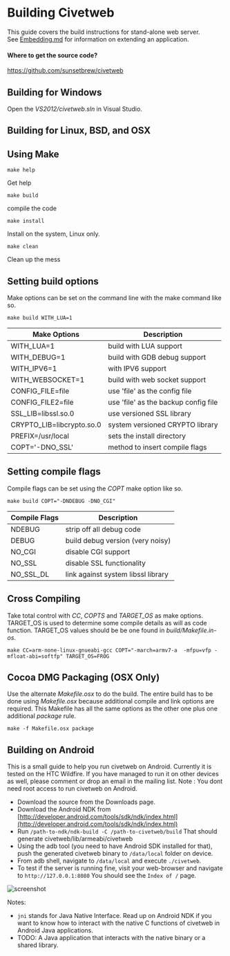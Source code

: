 Building Civetweb
=========

This guide covers the build instructions for stand-alone web server.  
See [Embedding.md](https://github.com/sunsetbrew/civetweb/blob/master/docs/Embedding.md) for information on extending an application.

#### Where to get the source code?
https://github.com/sunsetbrew/civetweb


Building for Windows
---------

Open the *VS2012/civetweb.sln* in Visual Studio.


Building for Linux, BSD, and OSX
---------

## Using Make

```
make help
```
Get help

```
make build
```
compile the code

```
make install
```
Install on the system, Linux only.

```
make clean
```
Clean up the mess

## Setting build options

Make options can be set on the command line with the make command like so.
```
make build WITH_LUA=1
```


| Make Options              | Description                          |
| ------------------------- | ------------------------------------ |
| WITH_LUA=1                | build with LUA support               |
| WITH_DEBUG=1              | build with GDB debug support         |
| WITH_IPV6=1               | with IPV6 support                    |
| WITH_WEBSOCKET=1          | build with web socket support        |
| CONFIG_FILE=file          | use 'file' as the config file        |
| CONFIG_FILE2=file         | use 'file' as the backup config file |
| SSL_LIB=libssl.so.0       | use versioned SSL library            |
| CRYPTO_LIB=libcrypto.so.0 | system versioned CRYPTO library      |
| PREFIX=/usr/local         | sets the install directory           |
| COPT='-DNO_SSL'           | method to insert compile flags       |

## Setting compile flags

Compile flags can be set using the *COPT* make option like so.
```
make build COPT="-DNDEBUG -DNO_CGI"
```

| Compile Flags             | Description                          |
| ------------------------- | ------------------------------------ |
| NDEBUG                    | strip off all debug code             |
| DEBUG                     | build debug version (very noisy)     |
| NO_CGI                    | disable CGI support                  |
| NO_SSL                    | disable SSL functionality            |
| NO_SSL_DL                 | link against system libssl library   |

## Cross Compiling

Take total control with *CC*, *COPTS* and *TARGET_OS* as make options.
TARGET_OS is used to determine some compile details as will as code function.
TARGET_OS values should be be one found in *build/Makefile.in-os*.

```
make CC=arm-none-linux-gnueabi-gcc COPT="-march=armv7-a  -mfpu=vfp -mfloat-abi=softfp" TARGET_OS=FROG
```


## Cocoa DMG Packaging (OSX Only)

Use the alternate *Makefile.osx* to do the build.  The entire build has
to be done using *Makefile.osx* because additional compile and link options
are required.  This Makefile has all the same options as the other one plus
one additional *package* rule.

```
make -f Makefile.osx package
```


Building on Android
---------

This is a small guide to help you run civetweb on Android. Currently it is
tested on the HTC Wildfire. If you have managed to run it on other devices
as well, please comment or drop an email in the mailing list.
Note : You dont need root access to run civetweb on Android.

- Download the source from the Downloads page.
- Download the Android NDK from [http://developer.android.com/tools/sdk/ndk/index.html](http://developer.android.com/tools/sdk/ndk/index.html)
- Run `/path-to-ndk/ndk-build -C /path-to-civetweb/build`
  That should generate civetweb/lib/armeabi/civetweb
- Using the adb tool (you need to have Android SDK installed for that),
  push the generated civetweb binary to `/data/local` folder on device.
- From adb shell, navigate to `/data/local` and execute `./civetweb`.
- To test if the server is running fine, visit your web-browser and
  navigate to `http://127.0.0.1:8080` You should see the `Index of /` page.

![screenshot](https://a248.e.akamai.net/camo.github.com/b88428bf009a2b6141000937ab684e04cc8586af/687474703a2f2f692e696d6775722e636f6d2f62676f6b702e706e67)


Notes:

- `jni` stands for Java Native Interface. Read up on Android NDK if you want
  to know how to interact with the native C functions of civetweb in Android
  Java applications.
- TODO: A Java application that interacts with the native binary or a
  shared library.


